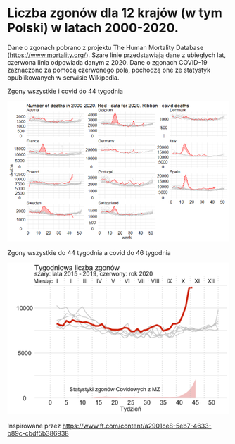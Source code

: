 # Liczba zgonów dla 12 krajów (w tym Polski) w latach 2000-2020. 

Dane o zgonach pobrano z projektu The Human Mortality Database (https://www.mortality.org/). Szare linie przedstawiają dane z ubiegłych lat, czerwona linia odpowiada danym z 2020. Dane o zgonach COVID-19 zaznaczono za pomocą czerwonego pola, pochodzą one ze statystyk opublikowanych w serwisie Wikipedia.

Zgony wszystkie i covid do 44 tygodnia

![Mortality for Poland, data from TODO](covid_deaths_11_2020.png)

Zgony wszystkie do 44 tygodnia a covid do 46 tygodnia

![Tygodnie 46](week_45.png)

Inspirowane przez https://www.ft.com/content/a2901ce8-5eb7-4633-b89c-cbdf5b386938
